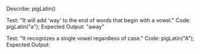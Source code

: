 Describe: pigLatin()

Test: "It will add 'way' to the end of words that begin with a vowel."
Code: pigLatin("a");
Expected Output: "away"

Test: "It recognizes a single vowel regardless of case."
Code: pigLatin("A");
Expected Output: 
